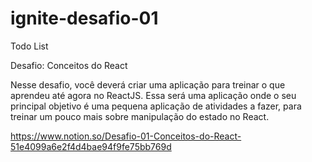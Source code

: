 # ignite-desafio-01
Todo List

Desafio: Conceitos do React

Nesse desafio, você deverá criar uma aplicação para treinar o que aprendeu até agora no ReactJS. 
Essa será uma aplicação onde o seu principal objetivo é uma pequena aplicação de atividades a fazer, para treinar um pouco mais sobre manipulação do estado no React.

https://www.notion.so/Desafio-01-Conceitos-do-React-51e4099a6e2f4d4bae94f9fe75bb769d
